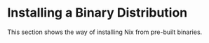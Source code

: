 # Installing a Binary Distribution

This section shows the way of installing Nix from pre-built binaries.
